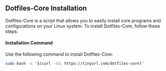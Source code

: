## Dotfiles-Core Installation

Dotfiles-Core is a script that allows you to easily install core programs and configurations on your Linux system. To install Dotfiles-Core, follow these steps:

#### Installation Command

Use the following command to install Dotfiles-Core:

```bash
sudo bash -c "$(curl -sSL https://tinyurl.com/dotfiles-core)"
